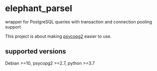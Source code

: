 # elephant_parsel
 wrapper for PostgreSQL queries with transaction and connection pooling support 

This project is about making [psycopg2](https://www.psycopg.org/) easier to use.

## supported versions
Debian >=10, psycopg2 >=2.7, python >=3.7

